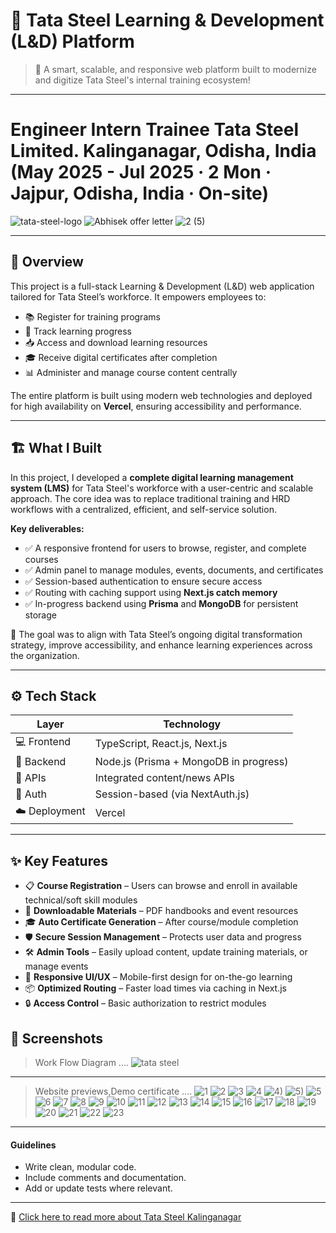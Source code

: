 # 📘 Tata Steel Learning & Development (L&D) Platform

> 🚀 A smart, scalable, and responsive web platform built to modernize and digitize Tata Steel's internal training ecosystem!

---

# Engineer Intern Trainee Tata Steel Limited. Kalinganagar, Odisha, India (May 2025 - Jul 2025 · 2 Mon · Jajpur, Odisha, India · On-site)

![tata-steel-logo](https://github.com/user-attachments/assets/38334249-dd67-4679-a445-b5293bcbfb56)
![Abhisek offer letter](https://github.com/user-attachments/assets/c19fd536-97c2-4535-8c31-4132aa16ccc7)
![2 (5)](https://github.com/user-attachments/assets/d27b2a04-4224-4faf-89b7-38067460ccef)

---

## 🌟 Overview

This project is a full-stack Learning & Development (L&D) web application tailored for Tata Steel’s workforce. It empowers employees to:

- 📚 Register for training programs
- 🎯 Track learning progress
- 📥 Access and download learning resources
- 🎓 Receive digital certificates after completion
- 📊 Administer and manage course content centrally

The entire platform is built using modern web technologies and deployed for high availability on **Vercel**, ensuring accessibility and performance.

---

## 🏗️ What I Built

In this project, I developed a **complete digital learning management system (LMS)** for Tata Steel's workforce with a user-centric and scalable approach. The core idea was to replace traditional training and HRD workflows with a centralized, efficient, and self-service solution.

**Key deliverables:**

- ✅ A responsive frontend for users to browse, register, and complete courses
- ✅ Admin panel to manage modules, events, documents, and certificates
- ✅ Session-based authentication to ensure secure access
- ✅ Routing with caching support using **Next.js catch memory**
- ✅ In-progress backend using **Prisma** and **MongoDB** for persistent storage

🎯 The goal was to align with Tata Steel’s ongoing digital transformation strategy, improve accessibility, and enhance learning experiences across the organization.

---

## ⚙️ Tech Stack

| Layer         | Technology                             |
| ------------- | -------------------------------------- |
| 💻 Frontend   | TypeScript, React.js, Next.js          |
| 🧠 Backend    | Node.js (Prisma + MongoDB in progress) |
| 📡 APIs       | Integrated content/news APIs           |
| 🚪 Auth       | Session-based (via NextAuth.js)        |
| ☁️ Deployment | Vercel                                 |

---

## ✨ Key Features

- 📋 **Course Registration** – Users can browse and enroll in available technical/soft skill modules
- 📄 **Downloadable Materials** – PDF handbooks and event resources
- 🎓 **Auto Certificate Generation** – After course/module completion
- 🛡 **Secure Session Management** – Protects user data and progress
- 🛠️ **Admin Tools** – Easily upload content, update training materials, or manage events
- 📱 **Responsive UI/UX** – Mobile-first design for on-the-go learning
- 📦 **Optimized Routing** – Faster load times via caching in Next.js
- 🔒 **Access Control** – Basic authorization to restrict modules










## 📸 Screenshots

> Work Flow Diagram ....
![tata steel](https://github.com/user-attachments/assets/14d8b528-7179-4abf-93f9-cc3e34b2eb69)

---

> Website previews,Demo certificate ....
![1](https://github.com/user-attachments/assets/870a77fc-5ea5-489b-ba2c-afaaf8a44b44)
![2](https://github.com/user-attachments/assets/6df93ac3-1de0-4a08-85db-2d58ecb2b044)
![3](https://github.com/user-attachments/assets/9e22895e-b1a8-4187-8617-cb29252c3e41)
![4](https://github.com/user-attachments/assets/36be8b34-0b7c-4edb-9674-df22d44fb986)
![4)](https://github.com/user-attachments/assets/f0987c28-9519-4c9f-b161-d54b12c1f8e6)
![5)](https://github.com/user-attachments/assets/ea3323f4-7e5e-4093-809b-494fd6189de9)
![5](https://github.com/user-attachments/assets/18c6f5c8-71e7-495c-9ac2-d908627b834a)
![6](https://github.com/user-attachments/assets/0aedfbbf-cc87-4d18-9fa0-3a94cbfee8cc)
![7](https://github.com/user-attachments/assets/e7320a0a-e8b0-4544-a701-f3f3ad305ed9)
![8](https://github.com/user-attachments/assets/2a267d71-f43b-4793-b898-2d7897c3cdea)
![9](https://github.com/user-attachments/assets/93033895-17f2-437e-97aa-f2f92a4f8e1c)
![10](https://github.com/user-attachments/assets/0e216834-b5ba-48c2-aac2-1d15e69d1077)
![11](https://github.com/user-attachments/assets/e9683008-8345-4dab-b8fa-38ae5638f46b)
![12](https://github.com/user-attachments/assets/573a920a-90b4-458a-a8d8-70eff6d133cd)
![13](https://github.com/user-attachments/assets/4e7a65d8-8e43-4b48-83c0-6f1581457364)
![14](https://github.com/user-attachments/assets/cd8185db-5850-4238-a832-8eb85e4f1178)
![15](https://github.com/user-attachments/assets/9b78bc15-0aa3-4445-9b2d-339a9fad8573)
![16](https://github.com/user-attachments/assets/8752b5c4-7663-4837-8380-03a92fd07a79)
![17](https://github.com/user-attachments/assets/af79f255-1bfd-4cdd-ba95-b91f28eaaa06)
![18](https://github.com/user-attachments/assets/869a3d9d-3d42-4ceb-9358-617ad2c24d0e)
![19](https://github.com/user-attachments/assets/1fcdd85d-10b2-4bb3-8a1c-d8cac5bd3cc3)
![20](https://github.com/user-attachments/assets/9387145d-30fb-4d96-b7db-cf39040e4ef7)
![21](https://github.com/user-attachments/assets/bbcaed98-2c5b-471d-8645-46c1f1351726)
![22](https://github.com/user-attachments/assets/811f9586-3e95-4cc0-9d63-ddd4cd81c476)
![23](https://github.com/user-attachments/assets/69ec53fb-b477-4056-bb22-d645e4608014)


---

#### Guidelines

- Write clean, modular code.
- Include comments and documentation.
- Add or update tests where relevant.

---

📖 [Click here to read more about Tata Steel Kalinganagar](ABOUT.md)

